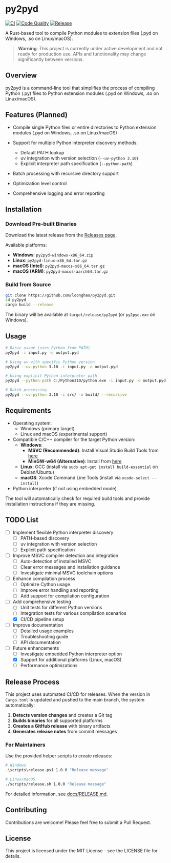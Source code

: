 # py2pyd

[![CI](https://github.com/loonghao/py2pyd/actions/workflows/ci.yml/badge.svg)](https://github.com/loonghao/py2pyd/actions/workflows/ci.yml)
[![Code Quality](https://github.com/loonghao/py2pyd/actions/workflows/code-quality.yml/badge.svg)](https://github.com/loonghao/py2pyd/actions/workflows/code-quality.yml)
[![Release](https://github.com/loonghao/py2pyd/actions/workflows/release.yml/badge.svg)](https://github.com/loonghao/py2pyd/actions/workflows/release.yml)

A Rust-based tool to compile Python modules to extension files (.pyd on Windows, .so on Linux/macOS).

> **Warning**: This project is currently under active development and not ready for production use. APIs and functionality may change significantly between versions.

## Overview

py2pyd is a command-line tool that simplifies the process of compiling Python (.py) files to Python extension modules (.pyd on Windows, .so on Linux/macOS).

## Features (Planned)

- Compile single Python files or entire directories to Python extension modules (.pyd on Windows, .so on Linux/macOS)
- Support for multiple Python interpreter discovery methods:
  - Default PATH lookup
  - uv integration with version selection (`--uv-python 3.10`)
  - Explicit interpreter path specification (`--python-path`)
- Batch processing with recursive directory support
- Optimization level control

- Comprehensive logging and error reporting

## Installation

### Download Pre-built Binaries

Download the latest release from the [Releases page](https://github.com/loonghao/py2pyd/releases).

Available platforms:
- **Windows**: `py2pyd-windows-x86_64.zip`
- **Linux**: `py2pyd-linux-x86_64.tar.gz`
- **macOS (Intel)**: `py2pyd-macos-x86_64.tar.gz`
- **macOS (ARM)**: `py2pyd-macos-aarch64.tar.gz`

### Build from Source

```bash
git clone https://github.com/loonghao/py2pyd.git
cd py2pyd
cargo build --release
```

The binary will be available at `target/release/py2pyd` (or `py2pyd.exe` on Windows).

## Usage

```bash
# Basic usage (uses Python from PATH)
py2pyd -i input.py -o output.pyd

# Using uv with specific Python version
py2pyd --uv-python 3.10 -i input.py -o output.pyd

# Using explicit Python interpreter path
py2pyd --python-path C:/Python310/python.exe -i input.py -o output.pyd

# Batch processing
py2pyd --uv-python 3.10 -i src/ -o build/ --recursive
```

## Requirements

- Operating system:
  - Windows (primary target)
  - Linux and macOS (experimental support)
- Compatible C/C++ compiler for the target Python version:
  - **Windows**:
    - **MSVC (Recommended)**: Install Visual Studio Build Tools from [here](https://visualstudio.microsoft.com/visual-cpp-build-tools/)
    - **MinGW-w64 (Alternative)**: Install from [here](https://www.mingw-w64.org/downloads/)
  - **Linux**: GCC (install via `sudo apt-get install build-essential` on Debian/Ubuntu)
  - **macOS**: Xcode Command Line Tools (install via `xcode-select --install`)
- Python interpreter (if not using embedded mode)

The tool will automatically check for required build tools and provide installation instructions if they are missing.

## TODO List

- [ ] Implement flexible Python interpreter discovery
  - [ ] PATH-based discovery
  - [ ] uv integration with version selection
  - [ ] Explicit path specification
- [ ] Improve MSVC compiler detection and integration
  - [ ] Auto-detection of installed MSVC
  - [ ] Clear error messages and installation guidance
  - [ ] Investigate minimal MSVC toolchain options
- [ ] Enhance compilation process
  - [ ] Optimize Cython usage
  - [ ] Improve error handling and reporting
  - [ ] Add support for compilation configuration
- [ ] Add comprehensive testing
  - [ ] Unit tests for different Python versions
  - [ ] Integration tests for various compilation scenarios
  - [x] CI/CD pipeline setup
- [ ] Improve documentation
  - [ ] Detailed usage examples
  - [ ] Troubleshooting guide
  - [ ] API documentation
- [ ] Future enhancements
  - [ ] Investigate embedded Python interpreter option
  - [x] Support for additional platforms (Linux, macOS)
  - [ ] Performance optimizations

## Release Process

This project uses automated CI/CD for releases. When the version in `Cargo.toml` is updated and pushed to the main branch, the system automatically:

1. **Detects version changes** and creates a Git tag
2. **Builds binaries** for all supported platforms
3. **Creates a GitHub release** with binary artifacts
4. **Generates release notes** from commit messages

### For Maintainers

Use the provided helper scripts to create releases:

```bash
# Windows
.\scripts\release.ps1 1.0.0 "Release message"

# Linux/macOS
./scripts/release.sh 1.0.0 "Release message"
```

For detailed information, see [docs/RELEASE.md](docs/RELEASE.md).

## Contributing

Contributions are welcome! Please feel free to submit a Pull Request.

## License

This project is licensed under the MIT License - see the LICENSE file for details.
